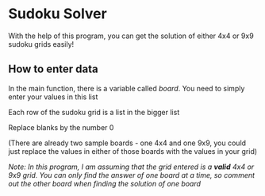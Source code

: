 # Sudoku Solver

With the help of this program, you can get the solution of either 4x4 or 9x9 sudoku grids easily!

## How to enter data

In the main function, there is a variable called *board*. You need to simply enter your values in this list

Each row of the sudoku grid is a list in the bigger list

Replace blanks by the number 0

(There are already two sample boards - one 4x4 and one 9x9, you could just replace the values in either of those boards with the values in your grid)

*Note: In this program, I am assuming that the grid entered is a **valid** 4x4 or 9x9 grid.
       You can only find the answer of one board at a time, so comment out the other board when finding the solution of one board*
